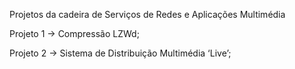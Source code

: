 Projetos da cadeira de Serviços de Redes e Aplicações Multimédia

Projeto 1 -> Compressão LZWd;

Projeto 2 -> Sistema de Distribuição Multimédia ‘Live’;



